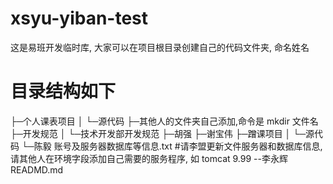 # xsyu-yiban-test
这是易班开发临时库, 大家可以在项目根目录创建自己的代码文件夹, 命名姓名

# 目录结构如下


├─个人课表项目
│  └─源代码
├─其他人的文件夹自己添加,命令是 mkdir 文件名
├─开发规范
│  └─技术开发部开发规范
├─胡强
├─谢宝伟
├─蹭课项目
│  └─源代码
└─陈毅
账号及服务器数据库等信息.txt   #请李盟更新文件服务器和数据库信息, 请其他人在环境字段添加自己需要的服务程序, 如 tomcat 9.99 --李永辉
READMD.md